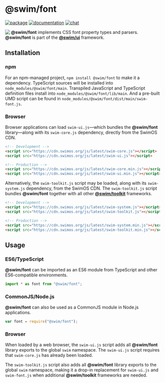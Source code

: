 # @swim/font

[![package](https://img.shields.io/npm/v/@swim/font.svg)](https://www.npmjs.com/package/@swim/font)
[![documentation](https://img.shields.io/badge/doc-TypeDoc-blue.svg)](https://docs.swimos.org/js/latest/modules/_swim_font.html)
[![chat](https://img.shields.io/badge/chat-Gitter-green.svg)](https://gitter.im/swimos/community)

<a href="https://www.swimos.org"><img src="https://docs.swimos.org/readme/marlin-blue.svg" align="left"></a>

**@swim/font** implements CSS font property types and parsers.  **@swim/font** is part of the
[**@swim/ui**](https://github.com/swimos/swim/tree/master/swim-toolkit-js/swim-ui-js/@swim/ui) framework.

## Installation

### npm

For an npm-managed project, `npm install @swim/font` to make it a dependency.
TypeScript sources will be installed into `node_modules/@swim/font/main`.
Transpiled JavaScript and TypeScript definition files install into
`node_modules/@swim/font/lib/main`.  And a pre-built UMD script can
be found in `node_modules/@swim/font/dist/main/swim-font.js`.

### Browser

Browser applications can load `swim-ui.js`—which bundles the **@swim/font**
library—along with its `swim-core.js` dependency, directly from the SwimOS CDN.

```html
<!-- Development -->
<script src="https://cdn.swimos.org/js/latest/swim-core.js"></script>
<script src="https://cdn.swimos.org/js/latest/swim-ui.js"></script>

<!-- Production -->
<script src="https://cdn.swimos.org/js/latest/swim-core.min.js"></script>
<script src="https://cdn.swimos.org/js/latest/swim-ui.min.js"></script>
```

Alternatively, the `swim-toolkit.js` script may be loaded, along with its
`swim-system.js` dependency, from the SwimOS CDN.  The `swim-toolkit.js`
script bundles **@swim/font** together with all other
[**@swim/toolkit**](https://github.com/swimos/swim/tree/master/swim-toolkit-js/@swim/toolkit)
frameworks.

```html
<!-- Development -->
<script src="https://cdn.swimos.org/js/latest/swim-system.js"></script>
<script src="https://cdn.swimos.org/js/latest/swim-toolkit.js"></script>

<!-- Production -->
<script src="https://cdn.swimos.org/js/latest/swim-system.min.js"></script>
<script src="https://cdn.swimos.org/js/latest/swim-toolkit.min.js"></script>
```

## Usage

### ES6/TypeScript

**@swim/font** can be imported as an ES6 module from TypeScript and other
ES6-compatible environments.

```typescript
import * as font from "@swim/font";
```

### CommonJS/Node.js

**@swim/font** can also be used as a CommonJS module in Node.js applications.

```javascript
var font = require("@swim/font");
```

### Browser

When loaded by a web browser, the `swim-ui.js` script adds all
**@swim/font** library exports to the global `swim` namespace.  The
`swim-ui.js` script requires that `swim-core.js` has already been loaded.

The `swim-toolkit.js` script also adds all **@swim/font** library
exports to the global `swim` namespace, making it a drop-in replacement for
`swim-ui.js` and `swim-font.js` when additional **@swim/toolkit** frameworks
are needed.
